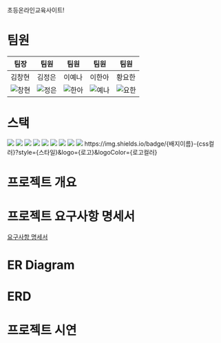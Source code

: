 초등온라인교육사이트!

# 팀원

|팀장|팀원|팀원|팀원|팀원|
|------|---|---|---|---|
|김창현|김정은|이예나|이한아|황요한|
|![창현](https://github.com/user-attachments/assets/6cbde653-2dc2-41bc-967b-98c385ca0324) |![정은](https://github.com/user-attachments/assets/39f023ed-c272-4218-b11c-c03c2c51ed5e) |![한아](https://github.com/user-attachments/assets/29f30df2-465e-45e3-925a-c84bdb003a72) |![예나](https://github.com/user-attachments/assets/50ca9133-e2ab-4d45-b4ee-200bc1f21f31) |![요한](https://github.com/user-attachments/assets/f69d21a0-496b-46e3-b380-3443a905a791) |

# 스택
<img src="https://img.shields.io/badge/java-007396?style=for-the-badge&logo=java&logoColor=white"> 
<img src="https://img.shields.io/badge/javascript-F7DF1E?style=for-the-badge&logo=javascript&logoColor=black"> 
<img src="https://img.shields.io/badge/mysql-4479A1?style=for-the-badge&logo=mysql&logoColor=white"> 
<img src="https://img.shields.io/badge/vue.js-4FC08D?style=for-the-badge&logo=vue.js&logoColor=white">
<img src="https://img.shields.io/badge/spring-6DB33F?style=for-the-badge&logo=spring&logoColor=white">
<img src="https://img.shields.io/badge/github-181717?style=for-the-badge&logo=github&logoColor=white">
<img src="https://img.shields.io/badge/git-F05032?style=for-the-badge&logo=git&logoColor=white">
<img src="https://img.shields.io/badge/notion-181717?style=for-the-badge&logo=notion&logoColor=white">
<img src="https://img.shields.io/badge/visualstudiocode-#2986cc?style=for-the-badge&logo=notion&logoColor=white">
https://img.shields.io/badge/{배지이름}-{css컬러}?style={스타일}&logo={로고}&logoColor={로고컬러}

# 프로젝트 개요

# 프로젝트 요구사항 명세서
[요구사항 명세서](https://docs.google.com/spreadsheets/d/120qVjj7PFPoHNYqx8IHpAQztUI7F3E29oSD8xP9Lv3Y/edit?pli=1&gid=0#gid=0)

# ER Diagram


# ERD


# 프로젝트 시연
